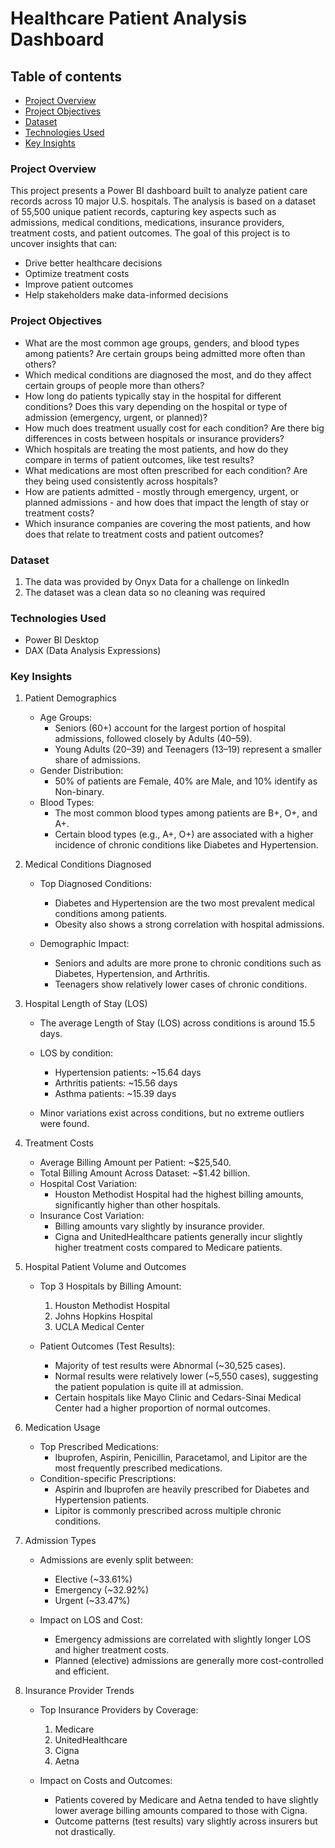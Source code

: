 # Healthcare Patient Analysis Dashboard
## Table of contents
  - [Project Overview](project-overview)
  - [Project Objectives](project-objectives)
  - [Dataset](dataset)
  - [Technologies Used](technologies-used)
  - [Key Insights](key-insights)
### Project Overview
This project presents a Power BI dashboard built to analyze patient care records across 10 major U.S. hospitals.
The analysis is based on a dataset of 55,500 unique patient records, capturing key aspects such as admissions, medical conditions, medications, insurance providers, treatment costs, and patient outcomes. The goal of this project is to uncover insights that can:
  - Drive better healthcare decisions
  - Optimize treatment costs
  - Improve patient outcomes
  - Help stakeholders make data-informed decisions
### Project Objectives
- What are the most common age groups, genders, and blood types among patients? Are certain groups being admitted more often than others?
- Which medical conditions are diagnosed the most, and do they affect certain groups of people more than others?
- How long do patients typically stay in the hospital for different conditions? Does this vary depending on the hospital or type of admission (emergency, urgent, or planned)?
- How much does treatment usually cost for each condition? Are there big differences in costs between hospitals or insurance providers?
- Which hospitals are treating the most patients, and how do they compare in terms of patient outcomes, like test results?
- What medications are most often prescribed for each condition? Are they being used consistently across hospitals?
- How are patients admitted - mostly through emergency, urgent, or planned admissions - and how does that impact the length of stay or treatment costs?
- Which insurance companies are covering the most patients, and how does that relate to treatment costs and patient outcomes?
### Dataset
1. The data was provided by Onyx Data for a challenge on linkedIn
2. The dataset was a clean data so no cleaning was required
### Technologies Used
- Power BI Desktop
- DAX (Data Analysis Expressions)
### Key Insights
1. Patient Demographics
   - Age Groups:
        - Seniors (60+) account for the largest portion of hospital admissions, followed closely by Adults (40–59).
        - Young Adults (20–39) and Teenagers (13–19) represent a smaller share of admissions.
    - Gender Distribution:
       - 50% of patients are Female, 40% are Male, and 10% identify as Non-binary.
     - Blood Types:
         - The most common blood types among patients are B+, O+, and A+.
         - Certain blood types (e.g., A+, O+) are associated with a higher incidence of chronic conditions like Diabetes and Hypertension.

2. Medical Conditions Diagnosed
   - Top Diagnosed Conditions:
        - Diabetes and Hypertension are the two most prevalent medical conditions among patients.
        - Obesity also shows a strong correlation with hospital admissions.

    - Demographic Impact:
        - Seniors and adults are more prone to chronic conditions such as Diabetes, Hypertension, and Arthritis.
        - Teenagers show relatively lower cases of chronic conditions.

3. Hospital Length of Stay (LOS)
     - The average Length of Stay (LOS) across conditions is around 15.5 days.
     - LOS by condition:
          - Hypertension patients: ~15.64 days
          - Arthritis patients: ~15.56 days
          - Asthma patients: ~15.39 days

     - Minor variations exist across conditions, but no extreme outliers were found.

4. Treatment Costs
     - Average Billing Amount per Patient: ~$25,540.
     - Total Billing Amount Across Dataset: ~$1.42 billion.
     - Hospital Cost Variation:
          - Houston Methodist Hospital had the highest billing amounts, significantly higher than other hospitals.
     - Insurance Cost Variation:
          - Billing amounts vary slightly by insurance provider.
          - Cigna and UnitedHealthcare patients generally incur slightly higher treatment costs compared to Medicare patients.

5. Hospital Patient Volume and Outcomes
      - Top 3 Hospitals by Billing Amount:
           1. Houston Methodist Hospital
           2. Johns Hopkins Hospital
           3. UCLA Medical Center

      - Patient Outcomes (Test Results):
          - Majority of test results were Abnormal (~30,525 cases).
          - Normal results were relatively lower (~5,550 cases), suggesting the patient population is quite ill at admission.
          - Certain hospitals like Mayo Clinic and Cedars-Sinai Medical Center had a higher proportion of normal outcomes.

6. Medication Usage
     - Top Prescribed Medications:
       - Ibuprofen, Aspirin, Penicillin, Paracetamol, and Lipitor are the most frequently prescribed medications.
     - Condition-specific Prescriptions:
       - Aspirin and Ibuprofen are heavily prescribed for Diabetes and Hypertension patients.
       - Lipitor is commonly prescribed across multiple chronic conditions.

7. Admission Types
    - Admissions are evenly split between:
      - Elective (~33.61%)
      - Emergency (~32.92%)
      - Urgent (~33.47%)

    - Impact on LOS and Cost:
       - Emergency admissions are correlated with slightly longer LOS and higher treatment costs.
       - Planned (elective) admissions are generally more cost-controlled and efficient.

8. Insurance Provider Trends
   - Top Insurance Providers by Coverage:
        1. Medicare
        2. UnitedHealthcare
        3. Cigna
        4. Aetna

   - Impact on Costs and Outcomes:
       - Patients covered by Medicare and Aetna tended to have slightly lower average billing amounts compared to those with Cigna.
       - Outcome patterns (test results) vary slightly across insurers but not drastically.
